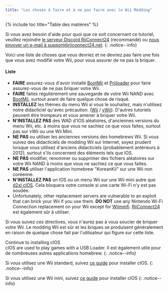 ```yaml
---
title: "Les choses à faire et à ne pas faire avec le Wii Modding"
---
```


{% include toc title="Table des matières" %}

Si vous avez besoin d'aide pour quoi que ce soit concernant ce tutoriel, veuillez rejoindre [le serveur Discord RiiConnect24](https://discord.gg/rc24) (recommandé) ou [nous envoyer un e-mail à support@riiconnect24.net](mailto:support@riiconnect24.net).
{: .notice--info}

Voici une liste de choses que vous devriez et ne devriez pas faire une fois que vous avez modifié votre Wii, pour vous assurer de ne pas la briquer.

#### Liste

- **FAIRE** assurez-vous d'avoir installé [BootMii](bootmii) et [Priiloader](priiloader) pour faire assurez-vous de ne pas briquer votre Wii.
- **FAIRE** faites régulièrement une sauvegarde de votre Wii NAND avec [BootMii](bootmii), surtout avant de faire quelque chose de risqué.
- **INSTALLEZ** les thèmes du menu Wii si vous le souhaitez, mais n'utilisez notre didacticiel qu'avec précaution. ([Wii](themes) / [vWii](themes-vwii)). D'autres tutoriels peuvent être trompeurs et vous amener à briquer votre Wii.
- **N'INSTALLEZ PAS** des WAD d'IOS aléatoires, d'anciennes versions du menu Wii, etc. à moins que vous ne sachiez ce que vous faites, surtout pas sur vWii ou une Wii Mini.
- **NE PAS** ou utiliser les anciennes versions des homebrews Wii. Si vous suivez des didacticiels de modding Wii sur Internet, soyez prudent lorsque vous utilisez d'anciens didacticiels (probablement antérieurs à 2012), surtout s'ils concernent des éléments tels que IOS.
- **NE PAS** modifier, renommer ou supprimer des fichiers aléatoires sur votre Wii NAND à moins que vous ne sachiez ce que vous faites.
- **NE PAS** utiliser l'application homebrew "KoreanKii" sur une Wii non coréenne.
- **N'INSTALLEZ PAS** un IOS ou un menu Wii sur une Wii mini autre que [d2xl cIOS](cios-mini). Cela bloquera votre console si une carte Wi-Fi n'y est pas soudée.
- Unfortunately, other replacement servers are vulnerable to an exploit that can brick your Wii if you use them. **DO NOT** use any Nintendo Wi-Fi Connection replacement on your Wii except for [Wiimmfi](wiimmfi). [RiiConnect24](riiconnect24) est également sûr à utiliser.

Si vous suivez ces directives, vous n'aurez pas à vous soucier de briquer votre Wii. Le modding Wii est sûr et les briques se produisent généralement en raison de quelque chose fait par l'utilisateur qui figure sur cette liste.

Continue to installing cIOS<br> cIOS are used to play games with a USB Loader. Il est également utile pour de nombreuses autres applications homebrew.
{: .notice--info}

Si vous utilisez une Wii standard, suivez [ce guide](cios) pour installer cIOS.
{: .notice--info}

Si vous utilisez une Wii mini, suivez [ce guide](cios-mini) pour installer cIOS
{: .notice--info}
